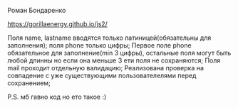 Роман Бондаренко

https://gorillaenergy.github.io/js2/

Поля name, lastname вводятся только латиницей(обязательны для заполнения);
поля phone только цифры;
Первое поле phone обязательное для заполнение(min 3 цифры), остальные поля могут быть любой длинны но если она меньше 3 ети поля не сохраняются;
Поля mail проходит отдельную валидацию;
Реализована проверка на совпадение с уже существующими пользователелями перед сохранением;

P.S. мб гавно код но ето такое :)
